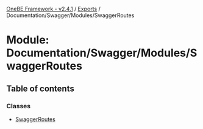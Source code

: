 [OneBE Framework - v2.4.1](../README.md) / [Exports](../modules.md) / Documentation/Swagger/Modules/SwaggerRoutes

# Module: Documentation/Swagger/Modules/SwaggerRoutes

## Table of contents

### Classes

- [SwaggerRoutes](../classes/Documentation_Swagger_Modules_SwaggerRoutes.SwaggerRoutes.md)
